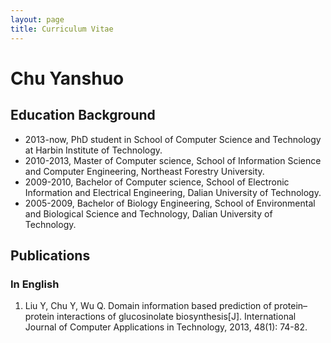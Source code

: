 ```yaml
---
layout: page
title: Curriculum Vitae
---
```


# Chu Yanshuo
## Education Background
- 2013-now, PhD student in School of Computer Science and Technology at  Harbin Institute of Technology.
- 2010-2013, Master of Computer science, School of Information Science and Computer Engineering, Northeast Forestry University.
- 2009-2010, Bachelor of Computer science, School of Electronic Information and Electrical Engineering, Dalian University of Technology.
- 2005-2009, Bachelor of Biology Engineering, School of Environmental and Biological Science and Technology, Dalian University of Technology.

## Publications
### In English
1. Liu Y, Chu Y, Wu Q. Domain information based prediction of protein–protein interactions of glucosinolate biosynthesis[J]. International Journal of Computer Applications in Technology, 2013, 48(1): 74-82.

